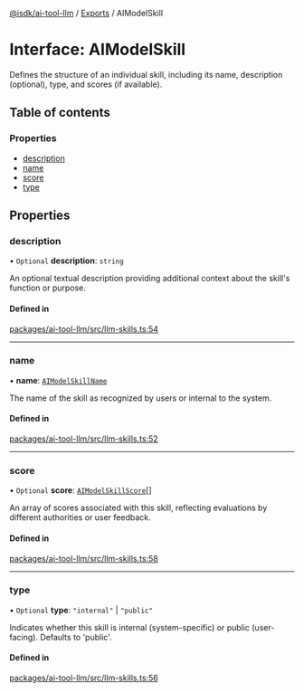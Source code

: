 [@isdk/ai-tool-llm](../README.md) / [Exports](../modules.md) / AIModelSkill

# Interface: AIModelSkill

Defines the structure of an individual skill, including its name, description (optional), type, and scores (if available).

## Table of contents

### Properties

- [description](AIModelSkill.md#description)
- [name](AIModelSkill.md#name)
- [score](AIModelSkill.md#score)
- [type](AIModelSkill.md#type)

## Properties

### description

• `Optional` **description**: `string`

An optional textual description providing additional context about the skill's function or purpose.

#### Defined in

[packages/ai-tool-llm/src/llm-skills.ts:54](https://github.com/isdk/ai-tool-llm.js/blob/75bf037fe0ee5b068d4473ed563602ef2fb2350a/src/llm-skills.ts#L54)

___

### name

• **name**: [`AIModelSkillName`](../modules.md#aimodelskillname)

The name of the skill as recognized by users or internal to the system.

#### Defined in

[packages/ai-tool-llm/src/llm-skills.ts:52](https://github.com/isdk/ai-tool-llm.js/blob/75bf037fe0ee5b068d4473ed563602ef2fb2350a/src/llm-skills.ts#L52)

___

### score

• `Optional` **score**: [`AIModelSkillScore`](AIModelSkillScore.md)[]

An array of scores associated with this skill, reflecting evaluations by different authorities or user feedback.

#### Defined in

[packages/ai-tool-llm/src/llm-skills.ts:58](https://github.com/isdk/ai-tool-llm.js/blob/75bf037fe0ee5b068d4473ed563602ef2fb2350a/src/llm-skills.ts#L58)

___

### type

• `Optional` **type**: ``"internal"`` \| ``"public"``

Indicates whether this skill is internal (system-specific) or public (user-facing). Defaults to 'public'.

#### Defined in

[packages/ai-tool-llm/src/llm-skills.ts:56](https://github.com/isdk/ai-tool-llm.js/blob/75bf037fe0ee5b068d4473ed563602ef2fb2350a/src/llm-skills.ts#L56)
